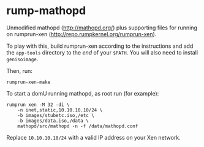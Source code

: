rump-mathopd
============

Unmodified mathopd (http://mathopd.org/) plus supporting files for running on
rumprun-xen (http://repo.rumpkernel.org/rumprun-xen).

To play with this, build rumprun-xen according to the instructions and add the
`app-tools` directory to the *end* of your `$PATH`. You will also need to
install `genisoimage`.

Then, run:

````
rumprun-xen-make
````

To start a domU running mathopd, as root run (for example):

````
rumprun xen -M 32 -di \
    -n inet,static,10.10.10.10/24 \
    -b images/stubetc.iso,/etc \
    -b images/data.iso,/data \
    mathopd/src/mathopd -n -f /data/mathopd.conf
````

Replace `10.10.10.10/24` with a valid IP address on your Xen network.
